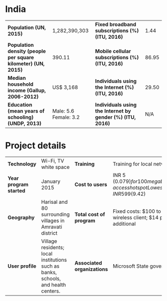 # India
|                                                               |                     |                                                            |     |
|---------------------------------------------------------------|---------------------|------------------------------------------------------------|-----|
|**Population (UN, 2015)**                                      |1,282,390,303        |**Fixed broadband subscriptions (%) (ITU, 2016)**           | 1.44|
|**Population density (people per square kilometer) (UN, 2015)**|390.11               |**Mobile cellular subscriptions (%) (ITU, 2016)**           |86.95|
|**Median household income (Gallup, 2006-2012)**                |US$ 3,168            |**Individuals using the Internet (%)  (ITU, 2016)**         |29.50|
|**Education (mean years of schooling) (UNDP, 2013)**           |Male: 5.6 Female: 3.2|**Individuals using the Internet by gender (%) (ITU, 2016)**|N/A  |

# Project details
|                        |                                                                                 |                            |                                                                                                      |
|------------------------|---------------------------------------------------------------------------------|----------------------------|------------------------------------------------------------------------------------------------------|
|**Technology**          |Wi-Fi, TV white space                                                            |**Training**                |Training for local network administrators                                                             |
|**Year program started**|January 2015                                                                     |**Cost to users**           |INR 5 ($0.079) for 100 megabytes on a public-access hotspot Lowest fixed monthly rate: INR 599 ($9.42)|
|**Geography**           |Harisal and 80 surrounding villages in Amravati district                         |**Total cost of program**   |Fixed costs: $100 to connect a fixed wireless client; $14 per hotspot additional                      |
|**User profile**        |Village residents; local institutions such as banks, schools, and health centers.|**Associated organizations**|Microsoft  State governments                                                                          |

